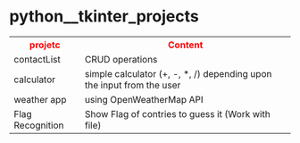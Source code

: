 # python__tkinter_projects
<table>
<tr style="color:red">
<th>
 projetc
 </th>
 <th>
 Content
 </th>
</tr>
<tr>
 <td>
    contactList
 </td>
 <td>
    CRUD operations
 </td>
</tr>
 
 <tr>
 <td>
    calculator
 </td>
 <td>
    simple calculator (+, -, *, /) depending upon the input from the user
 </td>
</tr>

 <tr>
 <td>
    weather app
 </td>
 <td>
   using OpenWeatherMap API 
 </td>
 </tr>
 
 
 <tr>
 <td>
    Flag Recognition
 </td>
 <td>
   Show Flag of contries  to guess it (Work with file)
 </td>
 </tr>
</table>
